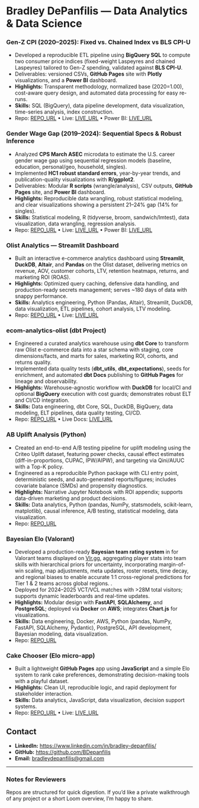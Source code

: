 # Bradley DePanfilis — Data Analytics & Data Science 

### Gen-Z CPI (2020–2025): Fixed vs. Chained Index vs BLS CPI-U
- Developed a reproducible ETL pipeline using **BigQuery SQL** to compute two consumer price indices (fixed-weight Laspeyres and chained Laspeyres) tailored to Gen-Z spending, validated against **BLS CPI-U**.  
- Deliverables: versioned CSVs, **GitHub Pages** site with **Plotly** visualizations, and a **Power BI** dashboard.  
- **Highlights:** Transparent methodology, normalized base (2020=1.00), cost-aware query design, and automated data processing for easy re-runs.  
- **Skills:** SQL (BigQuery), data pipeline development, data visualization, time-series analysis, index construction.  
- Repo: [REPO_URL](https://github.com/BDepanfilis/Gen-Z-CPI) • Live: [LIVE_URL](https://bdepanfilis.github.io/Gen-Z-CPI/) • Power BI: [LIVE_URL](https://app.powerbi.com/view?r=eyJrIjoiMDU5OWFhNDAtYWI2OC00MDQ5LTk1ZDMtYzU5ZGYyNmI3ZmNmIiwidCI6ImE4MjE2YzFlLTRkNjMtNDM1Mi04YzNiLTUwZmExZjE0NzViMSIsImMiOjZ9)

### Gender Wage Gap (2019–2024): Sequential Specs & Robust Inference
- Analyzed **CPS March ASEC** microdata to estimate the U.S. career gender wage gap using sequential regression models (baseline, education, personal/geo, household, singles).  
- Implemented **HC1 robust standard errors**, year-by-year trends, and publication-quality visualizations with **R/ggplot2**.  
- Deliverables: Modular **R scripts** (wrangle/analysis), CSV outputs, **GitHub Pages** site, and **Power BI** dashboard.  
- **Highlights:** Reproducible data wrangling, robust statistical modeling, and clear visualizations showing a persistent 21–24% gap (14% for singles).  
- **Skills:** Statistical modeling, R (tidyverse, broom, sandwich/lmtest), data visualization, data wrangling, regression analysis.  
- Repo: [REPO_URL](https://github.com/BDepanfilis/Gender-Wage-Gap-2019-2024) • Live: [LIVE_URL](https://bdepanfilis.github.io/Gender-Wage-Gap-2019-2024/) • Power BI: [LIVE_URL](https://app.powerbi.com/view?r=eyJrIjoiYWIyZGVmMjUtYzc3My00OTAzLTgzODQtZWMyMzFjZjYyMDEzIiwidCI6ImE4MjE2YzFlLTRkNjMtNDM1Mi04YzNiLTUwZmExZjE0NzViMSIsImMiOjZ9)

### Olist Analytics — Streamlit Dashboard
- Built an interactive e-commerce analytics dashboard using **Streamlit**, **DuckDB**, **Altair**, and **Pandas** on the Olist dataset, delivering metrics on revenue, AOV, customer cohorts, LTV, retention heatmaps, returns, and marketing ROI (ROAS).  
- **Highlights:** Optimized query caching, defensive data handling, and production-ready secrets management; serves ~180 days of data with snappy performance.  
- **Skills:** Analytics engineering, Python (Pandas, Altair), Streamlit, DuckDB, data visualization, ETL pipelines, cohort analysis, LTV modeling.  
- Repo: [REPO_URL](https://github.com/BDepanfilis/olist-analytics-public) • Live: [LIVE_URL](https://olist-analytics-public.streamlit.app/)

### ecom-analytics-olist (dbt Project)
- Engineered a curated analytics warehouse using **dbt Core** to transform raw Olist e-commerce data into a star schema with staging, core dimensions/facts, and marts for sales, marketing ROI, cohorts, and returns quality.  
- Implemented data quality tests (**dbt_utils**, **dbt_expectations**), seeds for enrichment, and automated **dbt Docs** publishing to **GitHub Pages** for lineage and observability.  
- **Highlights:** Warehouse-agnostic workflow with **DuckDB** for local/CI and optional **BigQuery** execution with cost guards; demonstrates robust ELT and CI/CD integration.  
- **Skills:** Data engineering, dbt Core, SQL, DuckDB, BigQuery, data modeling, ELT pipelines, data quality testing, CI/CD.  
- Repo: [REPO_URL](https://github.com/BDepanfilis/ecom-analytics-olist) • Live Docs: [LIVE_URL](https://bdepanfilis.github.io/ecom-analytics-olist)

### AB Uplift Analysis (Python)
- Created an end-to-end A/B testing pipeline for uplift modeling using the Criteo Uplift dataset, featuring power checks, causal effect estimates (diff-in-proportions, CUPAC, IPW/AIPW), and targeting via Qini/AUUC with a Top-K policy.  
- Engineered as a reproducible Python package with CLI entry point, deterministic seeds, and auto-generated reports/figures; includes covariate balance (SMDs) and propensity diagnostics.  
- **Highlights:** Narrative Jupyter Notebook with ROI appendix; supports data-driven marketing and product decisions.  
- **Skills:** Data analytics, Python (pandas, NumPy, statsmodels, scikit-learn, matplotlib), causal inference, A/B testing, statistical modeling, data visualization.  
- Repo: [REPO_URL](https://github.com/BDepanfilis/ab-uplift-analysis)

### Bayesian Elo (Valorant)
- Developed a production-ready **Bayesian team rating system** in for Valorant teams displayed on [Vlr.gg](vlr.gg), aggregating player stats into team skills with hierarchical priors for uncertainty, incorporating margin-of-win scaling, map adjustments, meta updates, roster resets, time decay, and regional biases to enable accurate 1:1 cross-regional predictions for Tier 1 & 2 teams across global regions. . 
- Deployed for 2024–2025 VCT/VCL matches with >28M total visitors; supports dynamic leaderboards and real-time updates.  
- **Highlights:** Modular design with **FastAPI**, **SQLAlchemy**, and **PostgreSQL**; deployed via **Docker** on **AWS**; integrates **Chart.js** for visualizations.  
- **Skills:** Data engineering, Docker, AWS, Python (pandas, NumPy, FastAPI, SQLAlchemy, Pydantic), PostgreSQL, API development, Bayesian modeling, data visualization.  
- Repo: [REPO_URL](https://github.com/BDepanfilis/Valorant-Bayesian-Elo-System)

### Cake Chooser (Elo micro-app)
- Built a lightweight **GitHub Pages** app using **JavaScript** and a simple Elo system to rank cake preferences, demonstrating decision-making tools with a playful dataset.  
- **Highlights:** Clean UI, reproducible logic, and rapid deployment for stakeholder interaction.  
- **Skills:** Data analytics, JavaScript, data visualization, decision support systems.  
- Repo: [REPO_URL](https://github.com/BDepanfilis/Elo-Cake-Birthday) • Live: [LIVE_URL](https://bdepanfilis.github.io/Elo-Cake-Birthday/)

## Contact

- **LinkedIn:** https://www.linkedin.com/in/bradley-depanfilis/  
- **GitHub:** https://github.com/BDepanfilis  
- **Email:** bradleydepanfilis@gmail.com

---

### Notes for Reviewers
Repos are structured for quick digestion. If you’d like a private walkthrough of any project or a short Loom overview, I’m happy to share.
